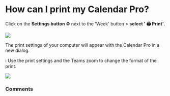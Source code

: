 # How can I print my Calendar Pro?

<p class="no-margin">Click on the <b>Settings button ⚙️</b> next to the 'Week' button &gt; <b>select ' 🖨️ Print'</b>.</p>
<p class="no-margin"></p>
<div class="intercom-container"><img src="https://downloads.intercomcdn.com/i/o/831550073/0e1101fde00cb617ab5a4508/1.png"></div><p class="no-margin">The print settings of your computer will appear with the Calendar Pro in a new dialog.</p>
<p class="no-margin"></p>
<p class="no-margin">ℹ️ Use the print settings and the Teams zoom to change the format of the print.</p>
<p class="no-margin"></p>
<div class="intercom-container"><img src="https://downloads.intercomcdn.com/i/o/831551044/554314689a86245bcd8847b6/3.png"></div><p class="no-margin"></p>

### Comments

<Comments />